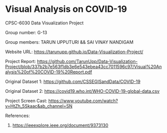 # Visual Analysis on COVID-19
CPSC-6030 Data Visualization Project



Group number: G-13


Group members: TARUN UPPUTURI && SAI VINAY NANDIGAM 

Website URL: https://tarunupp.github.io/Data-Visualization-Project/


Project Report: https://github.com/TarunUpp/Data-Visualization-Project/blob/337b2b7e563f1db3e6e543ebea43cc7011596c97/Visual%20Analysis%20of%20COVID-19%20Report.pdf

Original Dataset 1: https://github.com/CSSEGISandData/COVID-19

Original Dataset 2: https://covid19.who.int/WHO-COVID-19-global-data.csv

Project Screen Cast: https://www.youtube.com/watch?v=HtZh_5Skaac&ab_channel=SN

References:

1. https://ieeexplore.ieee.org/document/9373130


